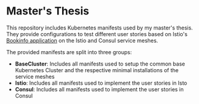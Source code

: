 # Master's Thesis

This repository includes Kubernetes manifests used by my master's thesis.
They provide configurations to test different user stories based on Istio's [Bookinfo application](https://istio.io/latest/docs/examples/bookinfo/) on the Istio and Consul service meshes.

The provided manifests are split into three groups:

- **BaseCluster**: Includes all manifests used to setup the common base Kubernetes Cluster and the respective minimal installations of the service meshes
- **Istio**: Includes all manifests used to implement the user stories in Isto
- **Consul**: Includes all manifests used to implement the user stories in Consul
